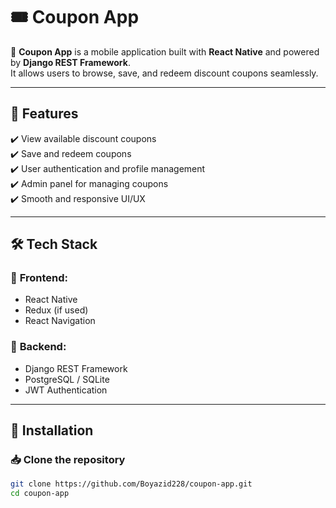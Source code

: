 # 🎟 Coupon App  

📱 **Coupon App** is a mobile application built with **React Native** and powered by **Django REST Framework**.  
It allows users to browse, save, and redeem discount coupons seamlessly.  

---

## 🚀 Features  
✔️ View available discount coupons  
✔️ Save and redeem coupons  
✔️ User authentication and profile management  
✔️ Admin panel for managing coupons  
✔️ Smooth and responsive UI/UX  

---

## 🛠 Tech Stack  
### 🔹 **Frontend:**  
- React Native  
- Redux (if used)  
- React Navigation  

### 🔹 **Backend:**  
- Django REST Framework  
- PostgreSQL / SQLite  
- JWT Authentication  

---

## 🔧 Installation  
### 📥 Clone the repository  
```sh
git clone https://github.com/Boyazid228/coupon-app.git
cd coupon-app
